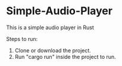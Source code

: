 # Simple-Audio-Player
This is a simple audio player in Rust

Steps to run:
1. Clone or download the project.
2. Run "cargo run" inside the project to run. 
